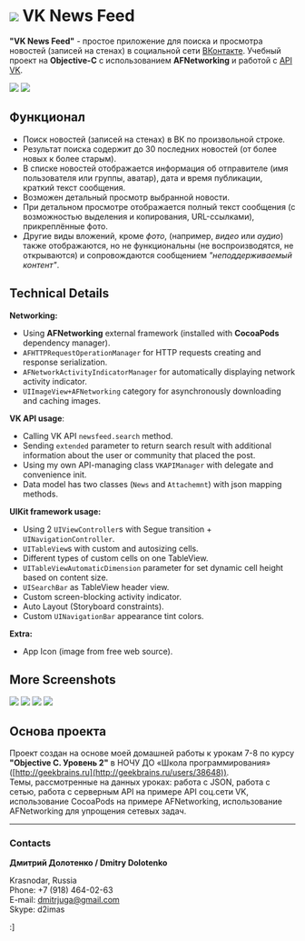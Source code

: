 # ![](https://github.com/DmitrJuga/VKNewsFeed/blob/master/VKNewsFeed/Images.xcassets/AppIcon.appiconset/vkdog-29@2x.png)  VK News Feed

**"VK News Feed"** - простое приложение для поиска и просмотра новостей (записей на стенах) в социальной сети [ВКонтакте](http://vk.com/). Учебный проект на **Objective-C** c использованием **AFNetworking** и работой с [API VK](http://vk.com/dev/methods).

![](https://github.com/DmitrJuga/VKNewsFeed/blob/master/screenshots/screenshot1.png)
![](https://github.com/DmitrJuga/VKNewsFeed/blob/master/screenshots/screenshot2.png)

## Функционал

- Поиск новостей (записей на стенах) в ВК по произвольной строке.
- Результат поиска содержит до 30 последних новостей (от более новых к более старым).
- В списке новостей отображается информация об отправителе (имя пользователя или группы, аватар), дата и время публикации, краткий текст сообщения.
- Возможен детальный просмотр выбранной новости.
- При детальном просмотре отображается полный текст сообщения (с возможностью выделения и копирования, URL-ссылками), прикреплённые фото.
- Другие виды вложений, кроме *фото*, (например, *видео* или *аудио*) также отображаются, но не функциональны (не воспроизводятся, не открываются) и сопровождаются сообщением *"неподдерживаемый контент"*.


## Technical Details

**Networking:**
- Using **AFNetworking** external framework (installed with **CocoaPods** dependency manager).
- `AFHTTPRequestOperationManager` for HTTP requests creating and response serialization.
- `AFNetworkActivityIndicatorManager` for automatically displaying network activity indicator.
- `UIImageView+AFNetworking` category for asynchronously downloading and caching images.

**VK API usage**:
- Calling VK API `newsfeed.search` method.
- Sending `extended` parameter to return search result with additional information about the user or community that placed the post.
- Using my own API-managing class `VKAPIManager` with delegate and convenience init.
- Data model has two classes (`News` and `Attachemnt`) with json mapping methods.

**UIKit framework usage:**
- Using 2 `UIViewController`s with Segue transition + `UINavigationController`.
- `UITableView`s with custom and autosizing cells.
- Different types of custom cells on one TableView.
- `UITableViewAutomaticDimension` parameter for set dynamic cell height based on content size.
- `UISearchBar` as TableView header view.
- Custom screen-blocking activity indicator.
- Auto Layout (Storyboard constraints).
- Custom `UINavigationBar` appearance tint colors.

**Extra:**
- App Icon (image from free web source).


## More Screenshots

![](https://github.com/DmitrJuga/VKNewsFeed/blob/master/screenshots/screenshot3.png)
![](https://github.com/DmitrJuga/VKNewsFeed/blob/master/screenshots/screenshot4.png)
![](https://github.com/DmitrJuga/VKNewsFeed/blob/master/screenshots/screenshot5.png)
![](https://github.com/DmitrJuga/VKNewsFeed/blob/master/screenshots/screenshot6.png)


## Основа проекта

Проект создан на основе моей домашней работы к урокам 7-8 по курсу **"Objective C. Уровень 2"** в НОЧУ ДО «Школа программирования» ([http://geekbrains.ru](http://geekbrains.ru/users/38648)).   
Темы, рассмотренные на данных уроках: работа с JSON, работа с сетью, работа с серверным API на примере API соц.сети VK, использование CocoaPods на примере AFNetworking, использование AFNetworking для упрощения сетевых задач.

---

### Contacts

**Дмитрий Долотенко / Dmitry Dolotenko**

Krasnodar, Russia   
Phone: +7 (918) 464-02-63   
E-mail: <dmitrjuga@gmail.com>   
Skype: d2imas

:]

